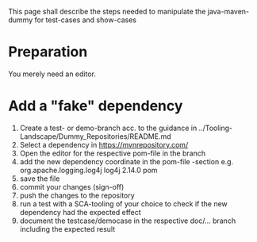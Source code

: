  This page shall describe the steps needed to manipulate the java-maven-dummy for test-cases and show-cases

 # Preparation
You merely need an editor.

# Add a "fake" dependency
1. Create a test- or demo-branch acc. to the guidance in ../Tooling-Landscape/Dummy_Repositories/README.md
2. Select a dependency in https://mvnrepository.com/
3. Open the editor for the respective pom-file in the branch
4. add the new dependency coordinate in the pom-file <dependencies>-section e.g. 
    <dependency>
        <groupId>org.apache.logging.log4j</groupId>
        <artifactId>log4j</artifactId>
        <version>2.14.0</version>
        <type>pom</type>
    </dependency>
5. save the file
6. commit your changes (sign-off)
7. push the changes to the repository
8. run a test with a SCA-tooling of your choice to check if the new dependency had the expected effect
9. document the testcase/democase in the respective doc/... branch including the expected result


